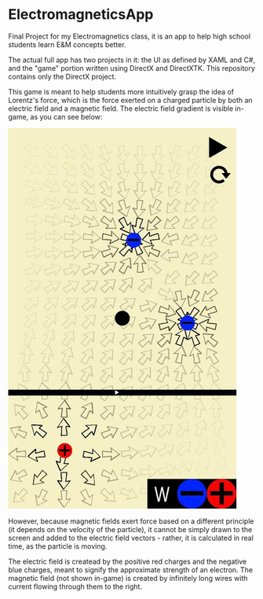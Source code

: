 # ElectromagneticsApp
Final Project for my Electromagnetics class, it is an app to help high school students learn E&amp;M concepts better.

The actual full app has two projects in it: the UI as defined by XAML and C#, and the "game" portion written using DirectX and DirectXTK.  This repository contains only the DirectX project.

This game is meant to help students more intuitively grasp the idea of Lorentz's force, which is the force exerted on a charged particle by both an electric field and a magnetic field.  The electric field gradient is visible in-game, as you can see below:

![screenshot of the game](/Images/game_snapshot.jpg)

However, because magnetic fields exert force based on a different principle (it depends on the velocity of the particle), it cannot be simply drawn to the screen and added to the electric field vectors - rather, it is calculated in real time, as the particle is moving.

The electric field is createad by the positive red charges and the negative blue charges, meant to signify the approximate strength of an electron.  The magnetic field (not shown in-game) is created by infinitely long wires with current flowing through them to the right.

